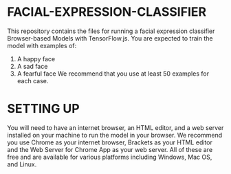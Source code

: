 # FACIAL-EXPRESSION-CLASSIFIER
This repository contains the files for running a facial expression classifier Browser-based Models with TensorFlow.js. You are expected to train the model with examples of: 
1. A happy face
2. A sad face
3. A fearful face
We recommend that you use at least 50 examples for each case.

# SETTING UP
You will need to have an internet browser, an HTML editor, and a web server installed on your machine to run the model in your browser. We recommend you use Chrome as your internet browser, Brackets as your HTML editor and the Web Server for Chrome App as your web server. All of these are free and are available for various platforms including Windows, Mac OS, and Linux.
